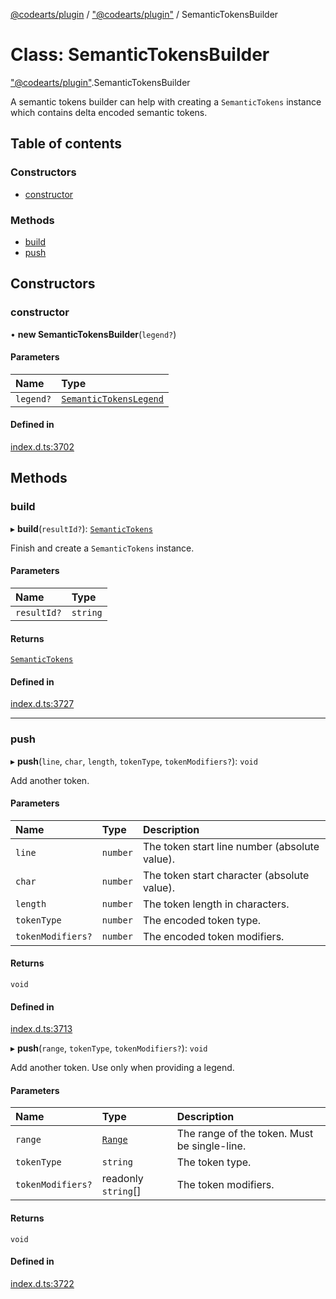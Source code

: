 [@codearts/plugin](../README.md) / ["@codearts/plugin"](../modules/_codearts_plugin_.md) / SemanticTokensBuilder

# Class: SemanticTokensBuilder

["@codearts/plugin"](../modules/_codearts_plugin_.md).SemanticTokensBuilder

A semantic tokens builder can help with creating a `SemanticTokens` instance
which contains delta encoded semantic tokens.

## Table of contents

### Constructors

- [constructor](codearts_plugin_.SemanticTokensBuilder.md#constructor)

### Methods

- [build](codearts_plugin_.SemanticTokensBuilder.md#build)
- [push](codearts_plugin_.SemanticTokensBuilder.md#push)

## Constructors

### constructor

• **new SemanticTokensBuilder**(`legend?`)

#### Parameters

| Name | Type |
| :------ | :------ |
| `legend?` | [`SemanticTokensLegend`](codearts_plugin_.SemanticTokensLegend.md) |

#### Defined in

[index.d.ts:3702](https://github.com/huaweicloud/cloudide-plugin-api/blob/a055dd0/index.d.ts#L3702)

## Methods

### build

▸ **build**(`resultId?`): [`SemanticTokens`](codearts_plugin_.SemanticTokens.md)

Finish and create a `SemanticTokens` instance.

#### Parameters

| Name | Type |
| :------ | :------ |
| `resultId?` | `string` |

#### Returns

[`SemanticTokens`](codearts_plugin_.SemanticTokens.md)

#### Defined in

[index.d.ts:3727](https://github.com/huaweicloud/cloudide-plugin-api/blob/a055dd0/index.d.ts#L3727)

___

### push

▸ **push**(`line`, `char`, `length`, `tokenType`, `tokenModifiers?`): `void`

Add another token.

#### Parameters

| Name | Type | Description |
| :------ | :------ | :------ |
| `line` | `number` | The token start line number (absolute value). |
| `char` | `number` | The token start character (absolute value). |
| `length` | `number` | The token length in characters. |
| `tokenType` | `number` | The encoded token type. |
| `tokenModifiers?` | `number` | The encoded token modifiers. |

#### Returns

`void`

#### Defined in

[index.d.ts:3713](https://github.com/huaweicloud/cloudide-plugin-api/blob/a055dd0/index.d.ts#L3713)

▸ **push**(`range`, `tokenType`, `tokenModifiers?`): `void`

Add another token. Use only when providing a legend.

#### Parameters

| Name | Type | Description |
| :------ | :------ | :------ |
| `range` | [`Range`](codearts_plugin_.Range.md) | The range of the token. Must be single-line. |
| `tokenType` | `string` | The token type. |
| `tokenModifiers?` | readonly `string`[] | The token modifiers. |

#### Returns

`void`

#### Defined in

[index.d.ts:3722](https://github.com/huaweicloud/cloudide-plugin-api/blob/a055dd0/index.d.ts#L3722)
